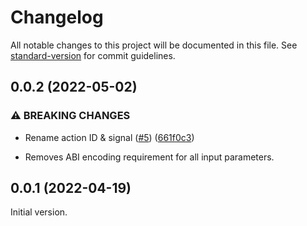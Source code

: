# Changelog

All notable changes to this project will be documented in this file. See [standard-version](https://github.com/conventional-changelog/standard-version) for commit guidelines.

## 0.0.2 (2022-05-02)

### ⚠ BREAKING CHANGES

- Rename action ID & signal ([#5](https://github.com/worldcoin/world-id-js/issues/5)) ([661f0c3](https://github.com/worldcoin/world-id-js/commit/661f0c3285c2bebe83d2a23819d7b09cb8a0ed0a))

- Removes ABI encoding requirement for all input parameters.

## 0.0.1 (2022-04-19)

Initial version.
